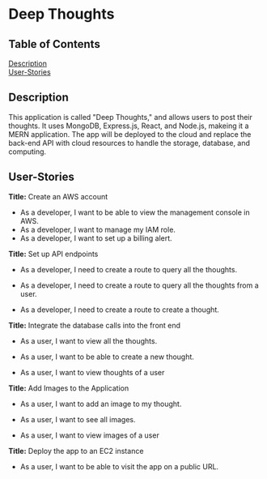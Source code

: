 # Deep Thoughts

## Table of Contents  
[Description](#Description)  
[User-Stories](#User-Stories)

## Description

This application is called "Deep Thoughts," and allows users to post their thoughts. It uses MongoDB, Express.js, React, and Node.js, makeing it a MERN application. The app will be deployed to the cloud and replace the back-end API with cloud resources to handle the storage, database, and computing.

## User-Stories 

**Title:** Create an AWS account

* As a developer, I want to be able to view the management console in AWS.
* As a developer, I want to manage my IAM role.
* As a developer, I want to set up a billing alert.

**Title:** Set up API endpoints

* As a developer, I need to create a route to query all the thoughts.

* As a developer, I need to create a route to query all the thoughts from a user.

* As a developer, I need to create a route to create a thought.

**Title:** Integrate the database calls into the front end

* As a user, I want to view all the thoughts.

* As a user, I want to be able to create a new thought.

* As a user, I want to view thoughts of a user

**Title:** Add Images to the Application

* As a user, I want to add an image to my thought.

* As a user, I want to see all images.

* As a user, I want to view images of a user

**Title:** Deploy the app to an EC2 instance

* As a user, I want to be able to visit the app on a public URL.

